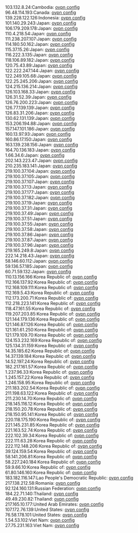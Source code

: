 103.132.8.24:Cambodia: [ovpn config](vpn/103_132_8_24.ovpn)  
96.48.114.193:Canada: [ovpn config](vpn/96_48_114_193.ovpn)  
139.228.122.126:Indonesia: [ovpn config](vpn/139_228_122_126.ovpn)  
101.140.29.243:Japan: [ovpn config](vpn/101_140_29_243.ovpn)  
106.179.209.178:Japan: [ovpn config](vpn/106_179_209_178.ovpn)  
110.4.218.54:Japan: [ovpn config](vpn/110_4_218_54.ovpn)  
111.238.207.107:Japan: [ovpn config](vpn/111_238_207_107.ovpn)  
114.180.50.162:Japan: [ovpn config](vpn/114_180_50_162.ovpn)  
115.37.15.26:Japan: [ovpn config](vpn/115_37_15_26.ovpn)  
116.222.3.135:Japan: [ovpn config](vpn/116_222_3_135.ovpn)  
118.106.89.182:Japan: [ovpn config](vpn/118_106_89_182.ovpn)  
120.75.43.89:Japan: [ovpn config](vpn/120_75_43_89.ovpn)  
122.222.247.144:Japan: [ovpn config](vpn/122_222_247_144.ovpn)  
122.249.105.68:Japan: [ovpn config](vpn/122_249_105_68.ovpn)  
122.25.245.206:Japan: [ovpn config](vpn/122_25_245_206.ovpn)  
124.215.136.214:Japan: [ovpn config](vpn/124_215_136_214.ovpn)  
126.103.168.33:Japan: [ovpn config](vpn/126_103_168_33.ovpn)  
126.31.52.39:Japan: [ovpn config](vpn/126_31_52_39.ovpn)  
126.76.200.223:Japan: [ovpn config](vpn/126_76_200_223.ovpn)  
126.77.139.139:Japan: [ovpn config](vpn/126_77_139_139.ovpn)  
126.83.31.206:Japan: [ovpn config](vpn/126_83_31_206.ovpn)  
130.62.131.139:Japan: [ovpn config](vpn/130_62_131_139.ovpn)  
153.206.194.88:Japan: [ovpn config](vpn/153_206_194_88.ovpn)  
157.147.101.186:Japan: [ovpn config](vpn/157_147_101_186.ovpn)  
160.13.97.93:Japan: [ovpn config](vpn/160_13_97_93.ovpn)  
160.86.17.150:Japan: [ovpn config](vpn/160_86_17_150.ovpn)  
163.139.238.156:Japan: [ovpn config](vpn/163_139_238_156.ovpn)  
164.70.136.183:Japan: [ovpn config](vpn/164_70_136_183.ovpn)  
1.66.34.6:Japan: [ovpn config](vpn/1_66_34_6.ovpn)  
202.143.223.47:Japan: [ovpn config](vpn/202_143_223_47.ovpn)  
210.235.183.141:Japan: [ovpn config](vpn/210_235_183_141.ovpn)  
219.100.37.104:Japan: [ovpn config](vpn/219_100_37_104.ovpn)  
219.100.37.105:Japan: [ovpn config](vpn/219_100_37_105.ovpn)  
219.100.37.107:Japan: [ovpn config](vpn/219_100_37_107.ovpn)  
219.100.37.13:Japan: [ovpn config](vpn/219_100_37_13.ovpn)  
219.100.37.177:Japan: [ovpn config](vpn/219_100_37_177.ovpn)  
219.100.37.182:Japan: [ovpn config](vpn/219_100_37_182.ovpn)  
219.100.37.19:Japan: [ovpn config](vpn/219_100_37_19.ovpn)  
219.100.37.31:Japan: [ovpn config](vpn/219_100_37_31.ovpn)  
219.100.37.49:Japan: [ovpn config](vpn/219_100_37_49.ovpn)  
219.100.37.51:Japan: [ovpn config](vpn/219_100_37_51.ovpn)  
219.100.37.55:Japan: [ovpn config](vpn/219_100_37_55.ovpn)  
219.100.37.58:Japan: [ovpn config](vpn/219_100_37_58.ovpn)  
219.100.37.86:Japan: [ovpn config](vpn/219_100_37_86.ovpn)  
219.100.37.87:Japan: [ovpn config](vpn/219_100_37_87.ovpn)  
219.100.37.96:Japan: [ovpn config](vpn/219_100_37_96.ovpn)  
219.165.249.8:Japan: [ovpn config](vpn/219_165_249_8.ovpn)  
222.14.218.43:Japan: [ovpn config](vpn/222_14_218_43.ovpn)  
58.146.60.112:Japan: [ovpn config](vpn/58_146_60_112.ovpn)  
59.136.57.185:Japan: [ovpn config](vpn/59_136_57_185.ovpn)  
60.71.59.132:Japan: [ovpn config](vpn/60_71_59_132.ovpn)  
110.13.156.166:Korea Republic of: [ovpn config](vpn/110_13_156_166.ovpn)  
112.166.137.92:Korea Republic of: [ovpn config](vpn/112_166_137_92.ovpn)  
112.168.109.111:Korea Republic of: [ovpn config](vpn/112_168_109_111.ovpn)  
112.169.5.43:Korea Republic of: [ovpn config](vpn/112_169_5_43.ovpn)  
112.173.200.71:Korea Republic of: [ovpn config](vpn/112_173_200_71.ovpn)  
112.218.223.141:Korea Republic of: [ovpn config](vpn/112_218_223_141.ovpn)  
118.47.161.55:Korea Republic of: [ovpn config](vpn/118_47_161_55.ovpn)  
119.207.203.85:Korea Republic of: [ovpn config](vpn/119_207_203_85.ovpn)  
121.144.179.136:Korea Republic of: [ovpn config](vpn/121_144_179_136.ovpn)  
121.146.87.126:Korea Republic of: [ovpn config](vpn/121_146_87_126.ovpn)  
121.161.61.250:Korea Republic of: [ovpn config](vpn/121_161_61_250.ovpn)  
121.179.109.70:Korea Republic of: [ovpn config](vpn/121_179_109_70.ovpn)  
124.153.232.169:Korea Republic of: [ovpn config](vpn/124_153_232_169.ovpn)  
125.134.31.159:Korea Republic of: [ovpn config](vpn/125_134_31_159.ovpn)  
14.35.185.62:Korea Republic of: [ovpn config](vpn/14_35_185_62.ovpn)  
14.37.139.184:Korea Republic of: [ovpn config](vpn/14_37_139_184.ovpn)  
14.52.197.24:Korea Republic of: [ovpn config](vpn/14_52_197_24.ovpn)  
182.217.161.57:Korea Republic of: [ovpn config](vpn/182_217_161_57.ovpn)  
1.237.96.33:Korea Republic of: [ovpn config](vpn/1_237_96_33.ovpn)  
1.245.157.22:Korea Republic of: [ovpn config](vpn/1_245_157_22.ovpn)  
1.246.158.95:Korea Republic of: [ovpn config](vpn/1_246_158_95.ovpn)  
211.183.202.54:Korea Republic of: [ovpn config](vpn/211_183_202_54.ovpn)  
211.198.63.122:Korea Republic of: [ovpn config](vpn/211_198_63_122.ovpn)  
211.230.14.70:Korea Republic of: [ovpn config](vpn/211_230_14_70.ovpn)  
218.145.116.12:Korea Republic of: [ovpn config](vpn/218_145_116_12.ovpn)  
218.150.20.78:Korea Republic of: [ovpn config](vpn/218_150_20_78.ovpn)  
218.150.95.141:Korea Republic of: [ovpn config](vpn/218_150_95_141.ovpn)  
220.118.175.190:Korea Republic of: [ovpn config](vpn/220_118_175_190.ovpn)  
221.145.231.85:Korea Republic of: [ovpn config](vpn/221_145_231_85.ovpn)  
221.163.52.74:Korea Republic of: [ovpn config](vpn/221_163_52_74.ovpn)  
222.102.39.34:Korea Republic of: [ovpn config](vpn/222_102_39_34.ovpn)  
222.111.63.28:Korea Republic of: [ovpn config](vpn/222_111_63_28.ovpn)  
222.112.148.206:Korea Republic of: [ovpn config](vpn/222_112_148_206.ovpn)  
39.124.159.54:Korea Republic of: [ovpn config](vpn/39_124_159_54.ovpn)  
58.141.206.81:Korea Republic of: [ovpn config](vpn/58_141_206_81.ovpn)  
58.227.240.184:Korea Republic of: [ovpn config](vpn/58_227_240_184.ovpn)  
59.9.66.10:Korea Republic of: [ovpn config](vpn/59_9_66_10.ovpn)  
61.80.146.160:Korea Republic of: [ovpn config](vpn/61_80_146_160.ovpn)  
183.182.116.147:Lao People's Democratic Republic: [ovpn config](vpn/183_182_116_147.ovpn)  
217.138.212.58:Romania: [ovpn config](vpn/217_138_212_58.ovpn)  
92.124.160.131:Russian Federation: [ovpn config](vpn/92_124_160_131.ovpn)  
184.22.71.140:Thailand: [ovpn config](vpn/184_22_71_140.ovpn)  
49.49.230.82:Thailand: [ovpn config](vpn/49_49_230_82.ovpn)  
217.165.10.177:United Arab Emirates: [ovpn config](vpn/217_165_10_177.ovpn)  
107.172.76.139:United States: [ovpn config](vpn/107_172_76_139.ovpn)  
76.58.178.101:United States: [ovpn config](vpn/76_58_178_101.ovpn)  
1.54.53.102:Viet Nam: [ovpn config](vpn/1_54_53_102.ovpn)  
27.75.231.163:Viet Nam: [ovpn config](vpn/27_75_231_163.ovpn)  
